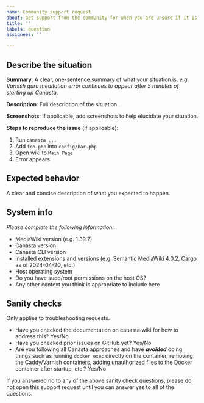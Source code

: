 ```yaml
---
name: Community support request
about: Get support from the community for when you are unsure if it is a bug.
title: ''
labels: question
assignees: ''

---
```


## Describe the situation
**Summary**: A clear, one-sentence summary of what your situation is. _e.g. Varnish guru meditation error continues to appear after 5 minutes of starting up Canasta._

**Description**: Full description of the situation.

**Screenshots**: If applicable, add screenshots to help elucidate your situation.

**Steps to reproduce the issue** (if applicable):
1. Run `canasta ,,,`
2. Add `foo.php` into `config/bar.php`
3. Open wiki to `Main Page`
4. Error appears

## Expected behavior
A clear and concise description of what you expected to happen.

## System info
_Please complete the following information:_
 - MediaWiki version (e.g. 1.39.7)
 - Canasta version
 - Canasta CLI version
 - Installed extensions and versions (e.g. Semantic MediaWiki 4.0.2, Cargo as of 2024-04-20, etc.)
 - Host operating system
 - Do you have sudo/root permissions on the host OS?
 - Any other context you think is appropriate to include here

## Sanity checks
Only applies to troubleshooting requests.

- Have you checked the documentation on canasta.wiki for how to address this? Yes/No
- Have you checked prior issues on GitHub yet? Yes/No
- Are you following all Canasta approaches and have **_avoided_** doing things such as running `docker exec` directly on the container, removing the Caddy/Varnish containers, adding unauthorized files to the Docker container after startup, etc.? Yes/No

If you answered no to any of the above sanity check questions, please do not open this support request until you can answer yes to all of the questions.
